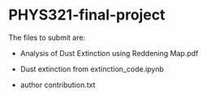 # PHYS321-final-project

The files to submit are: 
- Analysis of Dust Extinction using Reddening Map.pdf

- Dust extinction from extinction_code.ipynb

- author contribution.txt
